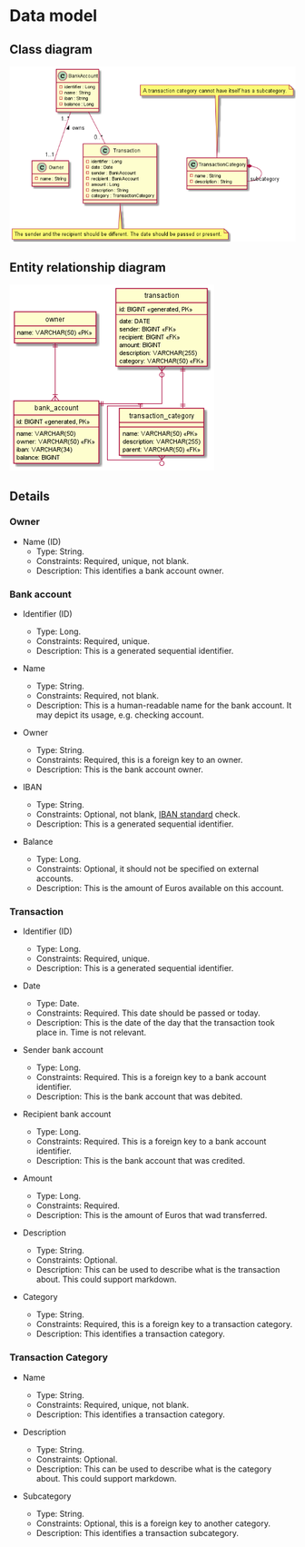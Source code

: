 # Data model
## Class diagram
![Class diagram](./diagrams/class-diagram.png)

## Entity relationship diagram
![Class diagram](./diagrams/entity-relationship.png)

## Details
### Owner

- Name (ID)
  - Type: String.
  - Constraints: Required, unique, not blank.
  - Description: This identifies a bank account owner.

### Bank account

- Identifier (ID)
  - Type: Long.
  - Constraints: Required, unique.
  - Description: This is a generated sequential identifier.

- Name
    - Type: String.
    - Constraints: Required, not blank.
    - Description: This is a human-readable name for the bank account. It may depict its usage, e.g. checking account.

- Owner
  - Type: String.
  - Constraints: Required, this is a foreign key to an owner.
  - Description: This is the bank account owner.
    
- IBAN
  - Type: String.
  - Constraints: Optional, not blank, [IBAN standard](https://www.iban.com/structure) check.
  - Description: This is a generated sequential identifier.

- Balance
  - Type: Long.
  - Constraints: Optional, it should not be specified on external accounts.
  - Description: This is the amount of Euros available on this account.

### Transaction

- Identifier (ID)
    - Type: Long.
    - Constraints: Required, unique.
    - Description: This is a generated sequential identifier.

- Date
  - Type: Date.
  - Constraints: Required. This date should be passed or today.
  - Description: This is the date of the day that the transaction took place in. Time is not relevant.

- Sender bank account
    - Type: Long.
    - Constraints: Required. This is a foreign key to a bank account identifier.
    - Description: This is the bank account that was debited.

- Recipient bank account
    - Type: Long.
    - Constraints: Required. This is a foreign key to a bank account identifier.
    - Description: This is the bank account that was credited.

- Amount
    - Type: Long.
    - Constraints: Required.
    - Description: This is the amount of Euros that wad transferred.

- Description
    - Type: String.
    - Constraints: Optional.
    - Description: This can be used to describe what is the transaction about. This could support markdown.

- Category
  - Type: String.
  - Constraints: Required, this is a foreign key to a transaction category.
  - Description: This identifies a transaction category.

### Transaction Category

- Name
  - Type: String.
  - Constraints: Required, unique, not blank.
  - Description: This identifies a transaction category.

- Description
    - Type: String.
    - Constraints: Optional.
    - Description: This can be used to describe what is the category about. This could support markdown.

- Subcategory
    - Type: String.
    - Constraints: Optional, this is a foreign key to another category.
    - Description: This identifies a transaction subcategory.